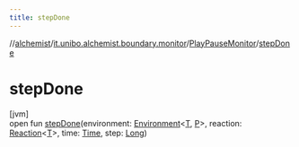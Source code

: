 ```yaml
---
title: stepDone
---
```

//[alchemist](../../../index.html)/[it.unibo.alchemist.boundary.monitor](../index.html)/[PlayPauseMonitor](index.html)/[stepDone](step-done.html)



# stepDone



[jvm]\
open fun [stepDone](step-done.html)(environment: [Environment](../../it.unibo.alchemist.model.interfaces/-environment/index.html)<[T](../-f-x-step-monitor/index.html), [P](../../it.unibo.alchemist.boundary.gui.effects.json/-effect-group-adapter/index.html)>, reaction: [Reaction](../../it.unibo.alchemist.model.interfaces/-reaction/index.html)<[T](../-f-x-step-monitor/index.html)>, time: [Time](../../it.unibo.alchemist.model.interfaces/-time/index.html), step: [Long](https://kotlinlang.org/api/latest/jvm/stdlib/kotlin/-long/index.html))




